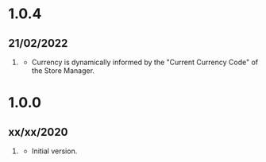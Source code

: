 # 1.0.4
## 21/02/2022
1. [](#changed)
   * Currency is dynamically informed by the "Current Currency Code" of the Store Manager.
   
# 1.0.0
## xx/xx/2020

1. [](#new)
   * Initial version.